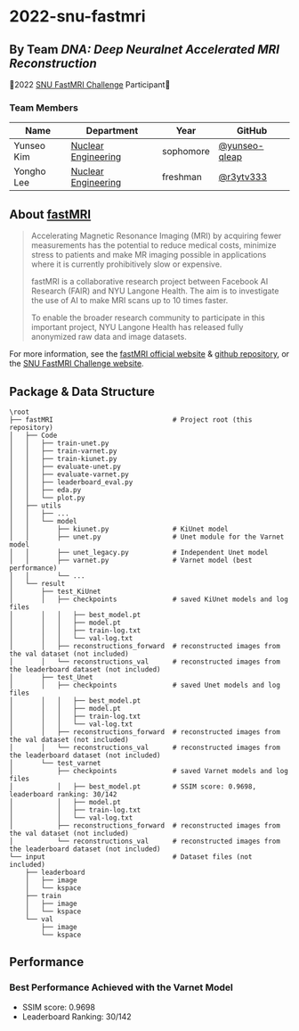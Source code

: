 # 2022-snu-fastmri
## By Team *DNA: Deep Neuralnet Accelerated MRI Reconstruction*  
🎉2022 [SNU FastMRI Challenge](https://fastmri.snu.ac.kr/) Participant🎉

### Team Members
| Name | Department | Year | GitHub |
|------|------------|-------------------------------|--------|
|Yunseo Kim|[Nuclear Engineering](https://nucleng.snu.ac.kr/)|sophomore|[@yunseo-qleap](https://github.com/yunseo-qleap)
|Yongho Lee|[Nuclear Engineering](https://nucleng.snu.ac.kr/)|freshman|[@r3ytv333](https://github.com/r3ytv333)

## About [fastMRI](https://fastmri.org/)
> Accelerating Magnetic Resonance Imaging (MRI) by acquiring fewer measurements has the potential to reduce medical costs, minimize stress to patients and make MR imaging possible in applications where it is currently prohibitively slow or expensive.
>
> fastMRI is a collaborative research project between Facebook AI Research (FAIR) and NYU Langone Health. The aim is to investigate the use of AI to make MRI scans up to 10 times faster.
>
> To enable the broader research community to participate in this important project, NYU Langone Health has released fully anonymized raw data and image datasets.

For more information, see the [fastMRI official website](https://fastmri.org/) & [github repository](https://github.com/facebookresearch/fastMRI/), or the [SNU FastMRI Challenge website](https://fastmri.snu.ac.kr/).

## Package & Data Structure
    \root
    ├── fastMRI                              # Project root (this repository)
    │   ├── Code
    │   │   ├── train-unet.py
    │   │   ├── train-varnet.py
    │   │   ├── train-kiunet.py
    │   │   ├── evaluate-unet.py
    │   │   ├── evaluate-varnet.py
    │   │   ├── leaderboard_eval.py
    │   │   ├── eda.py
    │   │   └── plot.py
    │   ├── utils
    │   │   ├── ...
    │   │   └── model
    │   │       ├── kiunet.py                # KiUnet model
    │   │       ├── unet.py                  # Unet module for the Varnet model
    │   │       ├── unet_legacy.py           # Independent Unet model
    │   │       ├── varnet.py                # Varnet model (best performance)
    │   │       └── ...
    │   └── result
    │       ├── test_KiUnet
    │       │   ├── checkpoints              # saved KiUnet models and log files
    │       │   │   ├── best_model.pt
    │       │   │   ├── model.pt
    │       │   │   ├── train-log.txt
    │       │   │   └── val-log.txt
    │       │   ├── reconstructions_forward  # reconstructed images from the val dataset (not included)
    │       │   └── reconstructions_val      # reconstructed images from the leaderboard dataset (not included)
    │       ├── test_Unet
    │       │   ├── checkpoints              # saved Unet models and log files
    │       │   │   ├── best_model.pt
    │       │   │   ├── model.pt
    │       │   │   ├── train-log.txt
    │       │   │   └── val-log.txt
    │       │   ├── reconstructions_forward  # reconstructed images from the val dataset (not included)
    │       │   └── reconstructions_val      # reconstructed images from the leaderboard dataset (not included)
    │       └── test_varnet
    │           ├── checkpoints              # saved Varnet models and log files
    │           │   ├── best_model.pt        # SSIM score: 0.9698, leaderboard ranking: 30/142
    │           │   ├── model.pt
    │           │   ├── train-log.txt
    │           │   └── val-log.txt
    │           ├── reconstructions_forward  # reconstructed images from the val dataset (not included)
    │           └── reconstructions_val      # reconstructed images from the leaderboard dataset (not included)
    └── input                                # Dataset files (not included)
        ├── leaderboard
        │   ├── image
        │   └── kspace
        ├── train
        │   ├── image
        │   └── kspace
        └── val
            ├── image
            └── kspace

## Performance
### Best Performance Achieved with the Varnet Model
- SSIM score: 0.9698
- Leaderboard Ranking: 30/142
